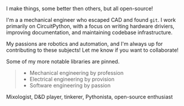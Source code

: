 I make things, some better then others, but all open-source!

I'm a a mechanical engineer who escaped CAD and found `git`.  I work primarily on
CircuitPython, with a focus on writing hardware driviers, improving documentation,
and maintaining codebase infrastructure.

My passions are robotics and automation, and I'm always up for contributing to these
subjects! Let me know if you want to collaborate!

Some of my more notable libraries are pinned.

> - Mechanical engineering by profession
> - Electrical engineering by provision
> - Software engineering by passion

Mixologist, D&D player, tinkerer, Pythonista, open-source enthusiast

<!---
tekktrik/tekktrik is a ✨ special ✨ repository because its `README.md` (this file) appears on your GitHub profile.
You can click the Preview link to take a look at your changes.
--->
